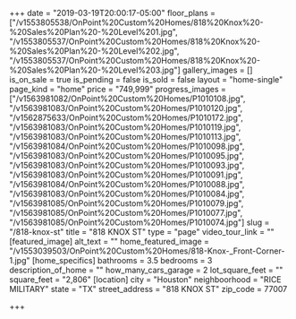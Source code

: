 +++
date = "2019-03-19T20:00:17-05:00"
floor_plans = ["/v1553805538/OnPoint%20Custom%20Homes/818%20Knox%20-%20Sales%20Plan%20-%20Level%201.jpg", "/v1553805537/OnPoint%20Custom%20Homes/818%20Knox%20-%20Sales%20Plan%20-%20Level%202.jpg", "/v1553805537/OnPoint%20Custom%20Homes/818%20Knox%20-%20Sales%20Plan%20-%20Level%203.jpg"]
gallery_images = []
is_on_sale = true
is_pending = false
is_sold = false
layout = "home-single"
page_kind = "home"
price = "749,999"
progress_images = ["/v1563981082/OnPoint%20Custom%20Homes/P1010108.jpg", "/v1563981083/OnPoint%20Custom%20Homes/P1010120.jpg", "/v1562875633/OnPoint%20Custom%20Homes/P1010172.jpg", "/v1563981083/OnPoint%20Custom%20Homes/P1010119.jpg", "/v1563981083/OnPoint%20Custom%20Homes/P1010113.jpg", "/v1563981084/OnPoint%20Custom%20Homes/P1010098.jpg", "/v1563981083/OnPoint%20Custom%20Homes/P1010095.jpg", "/v1563981083/OnPoint%20Custom%20Homes/P1010093.jpg", "/v1563981083/OnPoint%20Custom%20Homes/P1010091.jpg", "/v1563981084/OnPoint%20Custom%20Homes/P1010088.jpg", "/v1563981083/OnPoint%20Custom%20Homes/P1010084.jpg", "/v1563981085/OnPoint%20Custom%20Homes/P1010079.jpg", "/v1563981085/OnPoint%20Custom%20Homes/P1010077.jpg", "/v1563981085/OnPoint%20Custom%20Homes/P1010074.jpg"]
slug = "/818-knox-st"
title = "818 KNOX ST"
type = "page"
video_tour_link = ""
[featured_image]
alt_text = ""
home_featured_image = "/v1553039503/OnPoint%20Custom%20Homes/818-Knox-_Front-Corner-1.jpg"
[home_specifics]
bathrooms = 3.5
bedrooms = 3
description_of_home = ""
how_many_cars_garage = 2
lot_square_feet = ""
square_feet = "2,806"
[location]
city = "Houston"
neighboorhood = "RICE MILITARY"
state = "TX"
street_address = "818 KNOX ST"
zip_code = 77007

+++
